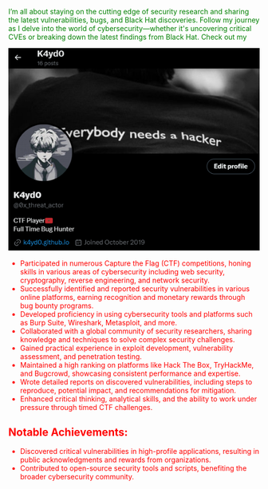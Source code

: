 
<span style="color: green;">I’m all about staying on the cutting edge of security research and sharing the latest vulnerabilities, bugs, and Black Hat discoveries. Follow my journey as I delve into the world of cybersecurity—whether it's uncovering critical CVEs or breaking down the latest findings from Black Hat. Check out my
                                                                                                                                                                                                                 
                                                                                                                                                                                                                                                                 
  <a href="https://x.com/0x_threat_actor"><img src="https://github.com/K4yd0/K4YD0.github.io/blob/main/loops" alt="My Twitter Banner" /></a>







<ul>
<li style="color: red;">Participated in numerous Capture the Flag (CTF) competitions, honing skills in various areas of cybersecurity including web security, cryptography, reverse engineering, and network security.</li>
<li style="color: red;">Successfully identified and reported security vulnerabilities in various online platforms, earning recognition and monetary rewards through bug bounty programs.</li>
<li style="color: red;">Developed proficiency in using cybersecurity tools and platforms such as Burp Suite, Wireshark, Metasploit, and more.</li>
<li style="color: red;">Collaborated with a global community of security researchers, sharing knowledge and techniques to solve complex security challenges.</li>
<li style="color: red;">Gained practical experience in exploit development, vulnerability assessment, and penetration testing.</li>
<li style="color: red;">Maintained a high ranking on platforms like Hack The Box, TryHackMe, and Bugcrowd, showcasing consistent performance and expertise.</li>
<li style="color: red;">Wrote detailed reports on discovered vulnerabilities, including steps to reproduce, potential impact, and recommendations for mitigation.</li>
<li style="color: red;">Enhanced critical thinking, analytical skills, and the ability to work under pressure through timed CTF challenges.</li>
</ul>

<h2 style="color: red;">Notable Achievements:</h2>

<ul>
<li style="color: red;">Discovered critical vulnerabilities in high-profile applications, resulting in public acknowledgments and rewards from organizations.</li>
<li style="color: red;">Contributed to open-source security tools and scripts, benefiting the broader cybersecurity community.</li>
</ul>
